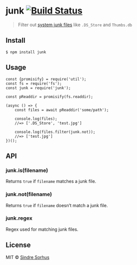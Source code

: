 junk [![Build Status](https://travis-ci.org/sindresorhus/junk.svg?branch=master)](https://travis-ci.org/sindresorhus/junk)
==========================================================================================================================

> Filter out [system junk files](test.js) like `.DS_Store` and `Thumbs.db`

Install
-------

    $ npm install junk

Usage
-----

    const {promisify} = require('util');
    const fs = require('fs');
    const junk = require('junk');

    const pReaddir = promisify(fs.readdir);

    (async () => {
        const files = await pReaddir('some/path');

        console.log(files);
        //=> ['.DS_Store', 'test.jpg']

        console.log(files.filter(junk.not));
        //=> ['test.jpg']
    })();

API
---

### junk.is(filename)

Returns `true` if `filename` matches a junk file.

### junk.not(filename)

Returns `true` if `filename` doesn’t match a junk file.

### junk.regex

Regex used for matching junk files.

License
-------

MIT © [Sindre Sorhus](https://sindresorhus.com)
